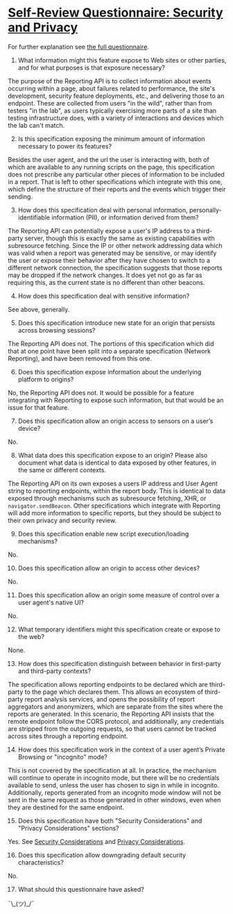 # [Self-Review Questionnaire: Security and Privacy](https://w3ctag.github.io/security-questionnaire/)

For further explanation see [the full questionnaire](https://w3ctag.github.io/security-questionnaire/).

01. What information might this feature expose to Web sites or other parties,
    and for what purposes is that exposure necessary?

The purpose of the Reporting API is to collect information about events occurring within a page, 
about failures related to performance, the site's development, security feature deployments, etc.,
and delivering those to an endpoint. These are collected from users "in the wild", rather than
from testers "in the lab", as users typically exercising more parts of a site than testing
infrastructure does, with a variety of interactions and devices which the lab can't match.

02. Is this specification exposing the minimum amount of information necessary
    to power its features?

Besides the user agent, and the url the user is interacting with, both of which are available to
any running scripts on the page, this specification does not prescribe any particular other pieces
of information to be included in a report. That is left to other specifications which integrate
with this one, which define the structure of their reports and the events which trigger their
sending.

03. How does this specification deal with personal information,
    personally-identifiable information (PII), or information derived from
    them?

The Reporting API can potentially expose a user's IP address to a third-party server, though this
is exactly the same as existing capabilities with subresource fetching. Since the IP or other
network addressing data which was valid when a report was generated may be sensitive, or may
identify the user or expose their behavior after they have chosen to switch to a different
network connection, the specification suggests that those reports may be dropped if the network
changes. It does yet not go as far as requiring this, as the current state is no different than
other beacons.

04. How does this specification deal with sensitive information?

See above, generally.

05. Does this specification introduce new state for an origin that persists
    across browsing sessions?

The Reporting API does not. The portions of this specification which did that at one point have
been split into a separate specification (Network Reporting), and have been removed from this one.

06. Does this specification expose information about the underlying
    platform to origins?

No, the Reporting API does not. It would be possible for a feature integrating with Reporting to
expose such information, but that would be an issue for that feature.

07. Does this specification allow an origin access to sensors on a user’s
    device?

No.

08. What data does this specification expose to an origin?  Please also
    document what data is identical to data exposed by other features, in the
    same or different contexts.

The Reporting API on its own exposes a users IP address and User Agent string to reporting
endpoints, within the report body. This is identical to data exposed through mechanisms such as
subresource fetching, XHR, or `navigator.sendBeacon`. Other specifications which integrate with
Reporting will add more information to specific reports, but they should be subject to their own
privacy and security review.

09. Does this specification enable new script execution/loading mechanisms?

No.

10. Does this specification allow an origin to access other devices?

No.

11. Does this specification allow an origin some measure of control over a user
    agent's native UI?

No.

12. What temporary identifiers might this specification create or expose
    to the web?

None.

13. How does this specification distinguish between behavior in first-party and
    third-party contexts?

The specification allows reporting endpoints to be declared which are third-party to the
page which declares them. This allows an ecosystem of third-party report analysis services,
and opens the possibility of report aggregators and anonymizers, which are separate from
the sites where the reports are generated. In this scenario, the Reporting API insists
that the remote endpoint follow the CORS protocol, and additionally, any credentials are
stripped from the outgoing requests, so that users cannot be tracked across sites through
a reporting endpoint.

14. How does this specification work in the context of a user agent’s Private
    Browsing or "incognito" mode?

This is not covered by the specification at all. In practice, the mechanism will continue
to operate in incognito mode, but there will be no credentials available to send, unless
the user has chosen to sign in while in incognito. Additionally, reports generated from an
incognito mode window will not be sent in the same request as those generated in other
windows, even when they are destined for the same endpoint.

15. Does this specification have both "Security Considerations" and "Privacy
    Considerations" sections?

Yes. See [Security Considerations](https://w3c.github.io/reporting/#security) and
[Privacy Considerations](https://w3c.github.io/reporting/#privacy).

16. Does this specification allow downgrading default security characteristics?

No.

17. What should this questionnaire have asked?

¯\\\_(ツ)\_/¯
